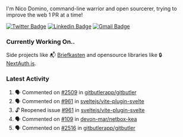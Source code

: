 
I'm Nico Domino, command-line warrior and open sourcerer, trying to improve the web 1 PR at a time!

[![Twitter Badge](https://img.shields.io/badge/-@ndom91-1ca0f1?style=flat-square&labelColor=1ca0f1&logo=twitter&logoColor=white&link=https://twitter.com/ndom91)](https://twitter.com/ndom91) [![Linkedin Badge](https://img.shields.io/badge/-ndom91-blue?style=flat-square&logo=Linkedin&logoColor=white&link=https://www.linkedin.com/in/ndom91/)](https://www.linkedin.com/in/ndom91/) [![Gmail Badge](https://img.shields.io/badge/-yo@ndo.dev-c14438?style=flat-square&logo=mail.ru&logoColor=white&link=mailto:yo@ndo.dev)](mailto:yo@ndo.dev)

### Currently Working On..

Side projects like 📬 [Briefkasten](https://briefkastenhq.com) and opensource libraries like 🔒 [NextAuth.js](https://github.com/nextauthjs/next-auth).

<!--START_SECTION_PROFILE_VIEWS:readme-info-->
<!--END_SECTION_PROFILE_VIEWS:readme-info-->

<!--START_SECTION_DAILY_COMMIT:readme-info-->
<!--END_SECTION_DAILY_COMMIT:readme-info-->

<!--START_SECTION_WEEKLY_COMMIT:readme-info-->
<!--END_SECTION_WEEKLY_COMMIT:readme-info-->

### Latest Activity

<!--START_SECTION:activity-->
1. 🗣 Commented on [#2509](https://github.com/gitbutlerapp/gitbutler/issues/2509#issuecomment-2306590382) in [gitbutlerapp/gitbutler](https://github.com/gitbutlerapp/gitbutler)
2. 🗣 Commented on [#961](https://github.com/sveltejs/vite-plugin-svelte/issues/961#issuecomment-2305469289) in [sveltejs/vite-plugin-svelte](https://github.com/sveltejs/vite-plugin-svelte)
3. 🔓 Reopened issue [#961](https://github.com/sveltejs/vite-plugin-svelte/issues/961) in [sveltejs/vite-plugin-svelte](https://github.com/sveltejs/vite-plugin-svelte)
4. 🗣 Commented on [#109](https://github.com/devon-mar/netbox-kea/issues/109#issuecomment-2305312550) in [devon-mar/netbox-kea](https://github.com/devon-mar/netbox-kea)
5. 🗣 Commented on [#2516](https://github.com/gitbutlerapp/gitbutler/issues/2516#issuecomment-2305285334) in [gitbutlerapp/gitbutler](https://github.com/gitbutlerapp/gitbutler)
<!--END_SECTION:activity-->
